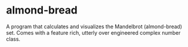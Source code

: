 # almond-bread
A program that calculates and visualizes the Mandelbrot (almond-bread) set. Comes with a feature rich, utterly over engineered complex number class.
